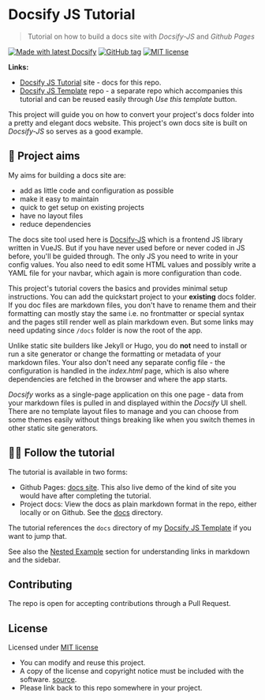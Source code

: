 # Docsify JS Tutorial
> Tutorial on how to build a docs site with _Docsify-JS_ and _Github Pages_

[![Made with latest Docsify](https://img.shields.io/npm/v/docsify?label=docsify)](https://docsify.js.org/)
[![GitHub tag](https://img.shields.io/github/tag/MichaelCurrin/docsify-js-tutorial.svg)](https://GitHub.com/MichaelCurrin/docsify-js-tutorial/tags/)
[![MIT license](https://img.shields.io/badge/License-MIT-blue.svg)](#license)

**Links:**

- [Docsify JS Tutorial](https://michaelcurrin.github.io/docsify-js-tutorial/#/) site - docs for this repo.
- [Docsify JS Template](https://github.com/MichaelCurrin/docsify-js-template) repo - a separate repo which accompanies this tutorial and can be reused easily through _Use this template_ button.

This project will guide you on how to convert your project's docs folder into a pretty and elegant docs website. This project's own docs site is built on _Docsify-JS_ so serves as a good example.


<!-- TODO move content to docs -->

## 🎯 Project aims

My aims for building a docs site are:

- add as little code and configuration as possible
- make it easy to maintain
- quick to get setup on existing projects
- have no layout files
- reduce dependencies

The docs site tool used here is [Docsify-JS](https://docsify.js.org/) which is a frontend JS library written in VueJS. But if you have never used before or never coded in JS before, you'll be guided through. The only JS you need to write in your config values. You also need to edit some HTML values and possibly write a YAML file for your navbar, which again is more configuration than code.

This project's tutorial covers the basics and provides minimal setup instructions. You can add the quickstart project to your **existing** docs folder. If you doc files are markdown files, you don't have to rename them and their formatting can mostly stay the same i.e. no frontmatter or special syntax and the pages still render well as plain markdown even. But some links may need updating since `/docs` folder is now the root of the app.

Unlike static site builders like Jekyll or Hugo, you do **not** need to install or run a site generator or change the formatting or metadata of your markdown files. Your also don't need any separate config file - the configuration is handled in the _index.html_ page, which is also where dependencies are fetched in the browser and where the app starts.

_Docsify_ works as a single-page application on this one page - data from your markdown files is pulled in and displayed within the _Docsify_ UI shell. There are no template layout files to manage and you can choose from some themes easily without things breaking like when you switch themes in other static site generators.


## 👩‍🏫 Follow the tutorial

The tutorial is available in two forms:

- Github Pages: [docs site](https://michaelcurrin.github.io/docsify-js-tutorial/#/). This also live demo of the kind of site you would have after completing the tutorial.
- Project docs: View the docs as plain markdown format in the repo, either locally or on Github. See the [docs](/docs) directory.

The tutorial references the `docs` directory of my [Docsify JS Template](https://github.com/MichaelCurrin/docsify-js-template) if you want to jump that.

See also the [Nested Example](/nested_example/README.md) section for understanding links in markdown and the sidebar.


## Contributing

The repo is open for accepting contributions through a Pull Request.

## License

Licensed under [MIT license](https://github.com/MichaelCurrin/docsify-js-tutorial/blob/master/LICENSE)

- You can modify and reuse this project.
- A copy of the license and copyright notice must be included with the software. [source](https://choosealicense.com/licenses/#mit).
- Please link back to this repo somewhere in your project.
